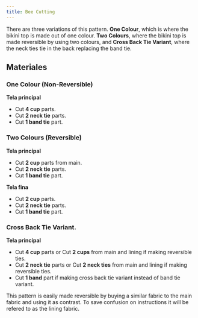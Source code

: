 ```yaml
---
title: Bee Cutting
---
```


There are three variations of this pattern. **One Colour**, which is where the bikini top is made out of one colour. **Two Colours**, where the bikini top is made reversible by using two colours, and **Cross Back Tie Variant**, where the neck ties tie in the back replacing the band tie.

## Materiales

### One Colour (Non-Reversible)

**Tela principal**

-   Cut **4 cup** parts.
-   Cut **2 neck tie** parts.
-   Cut **1 band tie** part.

### Two Colours (Reversible)

**Tela principal**

-   Cut **2 cup** parts from main.
-   Cut **2 neck tie** parts.
-   Cut **1 band tie** part.

**Tela fina**

-   Cut **2 cup** parts.
-   Cut **2 neck tie** parts.
-   Cut **1 band tie** part.

### Cross Back Tie Variant.

**Tela principal**

-   Cut **4 cup** parts or Cut **2 cups** from main and lining if making reversible ties.
-   Cut **2 neck tie** parts or Cut **2 neck ties** from main and lining if making reversible ties.
-   Cut **1 band** part if making cross back tie variant instead of band tie variant.

<Note>

This pattern is easily made reversible by buying a similar fabric to the main fabric and using it as contrast. To save confusion on instructions it will be refered to as the lining fabric.

</Note>
